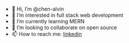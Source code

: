 - 👋 Hi, I’m @chen-alvin
- 👀 I’m interested in full stack web development
- 🌱 I’m currently learning MERN
- 💞️ I’m looking to collaborate on open source
- 📫 How to reach me: [linkedin](https://www.linkedin.com/in/alvin-chen/)

<!---
chen-alvin/chen-alvin is a ✨ special ✨ repository because its `README.md` (this file) appears on your GitHub profile.
You can click the Preview link to take a look at your changes.
--->
